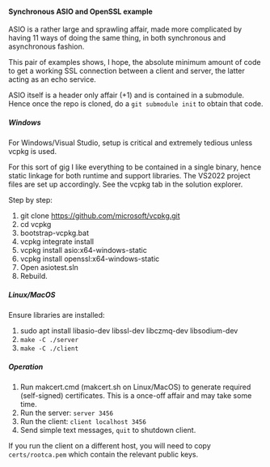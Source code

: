
#### Synchronous ASIO and OpenSSL example ####

ASIO is a rather large and sprawling affair, made more complicated by having 11 ways of doing the same thing, in both synchronous and asynchronous fashion.

This pair of examples shows, I hope, the absolute minimum amount of code to get a working SSL connection between a client and server, the latter acting as an echo service.

ASIO itself is a header only affair (+1) and is contained in a submodule. Hence once the repo is cloned, do a `git submodule init` to obtain that code.

##### Windows #####

For Windows/Visual Studio, setup is critical and extremely tedious unless vcpkg is used.

For this sort of gig I like everything to be contained in a single binary, hence static linkage for both runtime and support libraries. The VS2022 project files are set up accordingly. See the vcpkg tab in the solution explorer.

Step by step:

1. git clone https://github.com/microsoft/vcpkg.git
2. cd vcpkg
3. bootstrap-vcpkg.bat
4. vcpkg integrate install
5. vcpkg install asio:x64-windows-static
6. vcpkg install openssl:x64-windows-static
7. Open asiotest.sln
8. Rebuild.

##### Linux/MacOS #####

Ensure libraries are installed:

1. sudo apt install libasio-dev libssl-dev libczmq-dev libsodium-dev
2. `make -C ./server`
3. `make -C ./client`

##### Operation #####

1. Run makcert.cmd (makcert.sh on Linux/MacOS) to generate required (self-signed) certificates. This is a once-off affair and may take some time.
2. Run the server: `server 3456`
3. Run the client: `client localhost 3456`
4. Send simple text messages, `quit` to shutdown client.

If you run the client on a different host, you will need to copy `certs/rootca.pem` which contain the relevant public keys.
